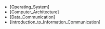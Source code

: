 * [Operating_System]
* [Computer_Architecture]
* [Data_Communication]
* [Introduction_to_Information_Communication]